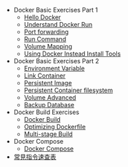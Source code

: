 * Docker Basic Exercises Part 1
  + [Hello Docker](/docs/exercises/exercises-01-hello-docker.md)
  + [Understand Docker Run](/docs/exercises/exercises-02-understand-docker-run.md)
  + [Port forwarding](/docs/exercises/exercises-03-port-forwarding.md)
  + [Run Command](/docs/exercises/exercises-04-run-command.md)
  + [Volume Mapping](/docs/exercises/exercises-05-volume-mapping.md)
  + [Using Docker Instead Install Tools](/docs/exercises/exercises-06-using-docker-instead-install-tools.md)
* Docker Basic Exercises Part 2
  + [Environment Variable](/docs/exercises/exercises-11-environment-variable.md)
  + [Link Container](/docs/exercises/exercises-12-link-container.md)
  + [Persistent Image](/docs/exercises/exercises-13-persistent-image.md)
  + [Persistent Container filesystem](/docs/exercises/exercises-14-persistent-container-filesystem.md)
  + [Volume Advanced](/docs/exercises/exercises-15-volume-advanced.md)
  + [Backup Database](/docs/exercises/exercises-16-backup-database.md)
* Docker Build Exercises
  + [Docker Build](/docs/exercises/exercises-21-docker-build.md)
  + [Optimizing Dockerfile](/docs/exercises/exercises-22-optimizing-dockerfile.md)
  + [Multi-stage Build](/docs/exercises/exercises-23-multi-stage-build.md)
* Docker Compose
  + [Docker Compose](/docs/exercises/exercises-31-docker-compose.md)
* [常見指令速查表](/docs/command-tricks.md)
